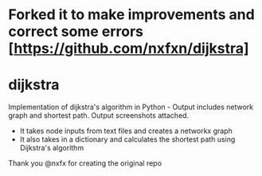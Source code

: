 # Forked it to make improvements and correct some errors [https://github.com/nxfxn/dijkstra] 

# dijkstra
Implementation of dijkstra's algorithm in Python - Output includes network graph and shortest path. Output screenshots attached.

- It takes node inputs from text files and creates a networkx graph
- It also takes in a dictionary and calculates the shortest path using Dijkstra's algorithm

Thank you @nxfx for creating the original repo
